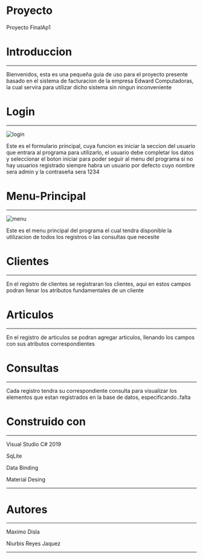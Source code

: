 # Proyecto 
Proyecto FinalAp1

# **Introduccion**
___________________________________________________________________________________________________________________________________________

Bienvenidos, esta es una pequeña guia de uso para el proyecto presente basado en el sistema de facturacion de la empresa 
Edward Computadoras, la cual servira para utilizar dicho sistema sin ningun inconveniente

# **Login**
___________________________________________________________________________________________________________________________________________

![login](https://user-images.githubusercontent.com/60042990/78505293-98007300-7740-11ea-9246-cc14c12f1801.png)


Este es el formulario principal, cuya funcion es iniciar la seccion del usuario que entrara al programa para utilizarlo, el usuario 
debe completar los datos y seleccionar el boton iniciar para poder seguir al menu del programa
si no hay usuarios registrado siempre habra un usuario por defecto cuyo nombre sera admin y la contraseña sera 1234

# **Menu-Principal**
___________________________________________________________________________________________________________________________________________
![menu](https://user-images.githubusercontent.com/60042990/78505447-8e2b3f80-7741-11ea-9816-854b7ba8e002.png)

Este es el menu principal del programa el cual tendra disponible la utilizacion de todos los registros o las consultas que necesite





# **Clientes**
_________________________________________________________________________________________________________________________________________


En el registro de clientes se registraran los clientes, aqui en estos campos podran llenar los atributos fundamentales de un cliente

# **Articulos**
________________________________________________________________________________________________________________________________________

En el registro de articulos se podran agregar articulos, llenando los campos con sus atributos correspondientes

# **Consultas**
________________________________________________________________________________________________________________________________________
Cada registro tendra su correspondiente consulta para visualizar los elementos que estan registrados en la base de datos, 
especificando..falta

# **Construido con**
_________________________________________________________________________________________________________________________________________
Visual Studio C# 2019

SqLite

Data Binding

Material Desing

_______________________________________________________________________________________________________________________________________
# **Autores**
________________________________________________________________________________________________________________________________________

Maximo Disla 

Niurbis Reyes Jaquez 

________________________________________________________________________________________________________________________________________

